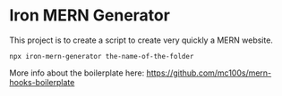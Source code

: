 # Iron MERN Generator

This project is to create a script to create very quickly a MERN website.

```
npx iron-mern-generator the-name-of-the-folder
```

More info about the boilerplate here: https://github.com/mc100s/mern-hooks-boilerplate